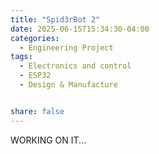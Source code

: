 ```yaml
---
title: "Spid3rBot 2"
date: 2025-06-15T15:34:30-04:00
categories:
  - Engineering Project
tags:
  - Electronics and control
  - ESP32
  - Design & Manufacture


share: false
---
```

WORKING ON IT...
